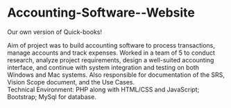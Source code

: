 # Accounting-Software--Website
Our own version of Quick-books!

Aim of project was to build accounting software to process transactions, manage accounts and track expenses. Worked in a team of 5 to conduct research, analyze project requirements, design a well-suited accounting interface, and continue with system integration and testing on both Windows and Mac systems. Also responsible for documentation of the SRS, Vision Scope document, and the Use Cases.  
Technical Environment: PHP along with HTML/CSS and JavaScript; Bootstrap; MySql for database.   
